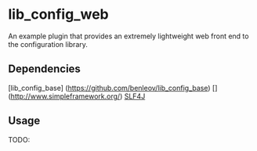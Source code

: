 lib_config_web
==================================================

An example plugin that provides an extremely lightweight web front end to the configuration library.

Dependencies
--------------------------------------

[lib_config_base] (https://github.com/benleov/lib_config_base)
[] (http://www.simpleframework.org/)
[SLF4J](www.slf4j.org/‎) 

Usage
--------------------------------------

TODO: